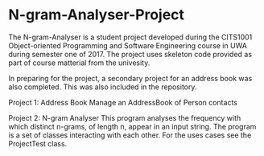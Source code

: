 # N-gram-Analyser-Project

The N-gram-Analyser is a student project developed during the CITS1001 Object-oriented Programming and Software Engineering course in UWA during semester one of 2017. The project uses skeleton code provided as part of course matterial from the univesity. 

In preparing for the project, a secondary project for an address book was also completed. This was also included in the repository.  

Project 1: Address Book
  Manage an AddressBook of Person contacts
  
Project 2: N-gram Analyser
  This program analyses the frequency with which distinct n-grams, of length n, appear in an input string. 
  The program is a set of classes interacting with each other. For the uses cases see the ProjectTest class. 

